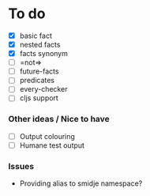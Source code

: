# To do

- [x] basic fact
- [x] nested facts
- [x] facts synonym
- [ ] =not=>
- [ ] future-facts
- [ ] predicates
- [ ] every-checker
- [ ] cljs support

### Other ideas / Nice to have

- [ ] Output colouring
- [ ] Humane test output

### Issues

- Providing alias to smidje namespace?

